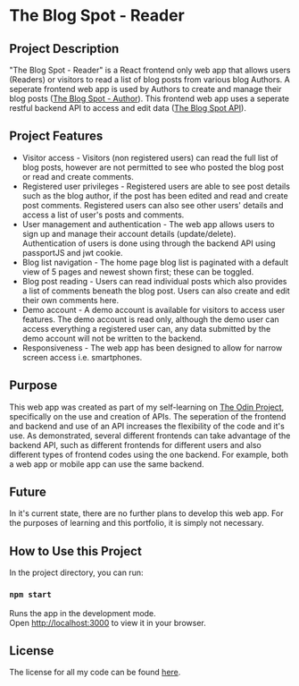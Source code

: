 # The Blog Spot - Reader

## Project Description
"The Blog Spot - Reader" is a React frontend only web app that allows users (Readers) or visitors to read a list of blog posts from various blog Authors. A seperate frontend web app is used by Authors to create and manage their blog posts ([The Blog Spot - Author](https://github.com/ty0088/ty0088.github.io/tree/main/blog_author)). This frontend web app uses a seperate restful backend API to access and edit data ([The Blog Spot API](https://github.com/ty0088/ty0088.github.io/tree/main/blog_author)).

## Project Features
* Visitor access - Visitors (non registered users) can read the full list of blog posts, however are not permitted to see who posted the blog post or read and create comments.
* Registered user privileges - Registered users are able to see post details such as the blog author, if the post has been edited and read and create post comments. Registered users can also see other users' details and access a list of user's posts and comments.
* User management and authentication - The web app allows users to sign up and manage their account details (update/delete). Authentication of users is done using through the backend API using passportJS and jwt cookie.
* Blog list navigation - The home page blog list is paginated with a default view of 5 pages and newest shown first; these can be toggled.
* Blog post reading - Users can read individual posts which also provides a list of comments beneath the blog post. Users can also create and edit their own comments here. 
* Demo account - A demo account is available for visitors to access user features. The demo account is read only, although the demo user can access everything a registered user can, any data submitted by the demo account will not be written to the backend.
* Responsiveness - The web app has been designed to allow for narrow screen access i.e. smartphones.

## Purpose
This web app was created as part of my self-learning on [The Odin Project](https://www.theodinproject.com/), specifically on the use and creation of APIs. The seperation of the frontend and backend and use of an API increases the flexibility of the code and it's use. As demonstrated, several different frontends can take advantage of the backend API, such as different frontends for different users and also different types of frontend codes using the one backend. For example, both a web app or mobile app can use the same backend.

## Future
In it's current state, there are no further plans to develop this web app. For the purposes of learning and this portfolio, it is simply not necessary.

## How to Use this Project
In the project directory, you can run:

### `npm start`

Runs the app in the development mode.\
Open [http://localhost:3000](http://localhost:3000) to view it in your browser.

## License
The license for all my code can be found [here](https://github.com/ty0088/ty0088.github.io/blob/main/license.md).

